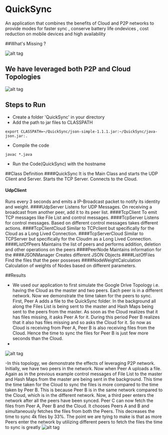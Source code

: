 # QuickSync
An application that combines the benefits of Cloud and P2P networks to provide modes for faster sync , conserve battery life ondevices , cost reduction on mobile devices and high availability

##What's Missing ?

![alt tag](https://github.com/vish1562/QuickSync/blob/master/img/GD%2BBittorent.png)

## We have leveraged both P2P and Cloud Topologies

![alt tag](https://github.com/vish1562/QuickSync/blob/master/img/P2P.png)

## Steps to Run

- Create a folder 'QuickSync' in your directory
- Add the path to jar files to CLASSPATH

``export CLASSPATH=~/QuickSync/json-simple-1.1.1.jar:~/QuickSync/java-json.jar:.``
- Compile the code

``javac *.java``

- Run the Code(QuickSync) with the hostname 

##Class Definition
####QuickSync
It is the Main Class and starts the UDP Client and Server.  Starts the TCP Server. Connects to the Cloud.
####	UdpClient	
Runs every 3 seconds and emits a IP-Broadcast packet to notify its identity and weight.
####UdpServer
Listens for UDP Messages. On receiving a broadcast from another peer, add it to its peer list.
####TcpClient
To emit TCP messages like File List and control messages.
####TcpServer
Listens for control messages. Based on different control messages takes different actions.
####TcpClientCloud
Similar to TCPclient but specifically for the Cloud as a Long Lived Connection.
####TcpServerCloud
Similar to TCPServer but specifically for the Cloudm as a Long Lived Connection.
####ListOfPeers
Maintains the list of peers and performs addition, deletion and other operations on the peers
####PeerNode
Maintains information for the 
####JSONManager
Creates different JSON Objects
####ListOfFiles	
Find the files that the peer posseses
####NodeWeightCalculation	
Calculation of weights of Nodes based on different parameters.


##Results

- We used our application to first simulate the Google Drive Topology i.e. having the Cloud as the master and two peers. Each peer is in a different network. Now we demonstrate the time taken for the peers to sync.  First, Peer A adds a file to the QuickSync folder. In the background all along the Files List is being sent to the master and Hash Maps being sent to the peers from the master. As soon as the Cloud realizes that it has files missing, it asks Peer A for it.  During this period Peer B realizes that it also has files missing and so asks the Cloud for it.  So now as Cloud is receiving from Peer A, Peer B is also receiving files from the Cloud. Hence the time to sync the files for Peer B is just few more seconds than the Cloud.
- 
![alt tag](https://github.com/vish1562/QuickSync/blob/master/img/Topo.png)

-In this topology, we demonstrate the effects of leveraging P2P network.  Initially, we have two peers in the network. Now when Peer A uploads a file. Again as in the previous example control messages of File List to the master and Hash Maps from the master are being sent in the background.  This time the time taken for the Cloud to sync the files is more compared to the time taken by Peer B. This is because Peer B is in the same network compared to the Cloud, which is in the different network.  Now, a third peer enters the network after all the peers have been synced.  Peer C can now fetch the files from Peer A, Peer B and the Cloud. It chooses Peers A and B and simultaneously fetches the files from both the Peers. This decreases the time to sync 4k files by 33%. The point we are tying to make is that as more Peers enter the network by utilizing different peers to fetch the files the time to sync  is greatly 
![alt tag](https://github.com/vish1562/QuickSync/blob/master/img/Topo2.png)
